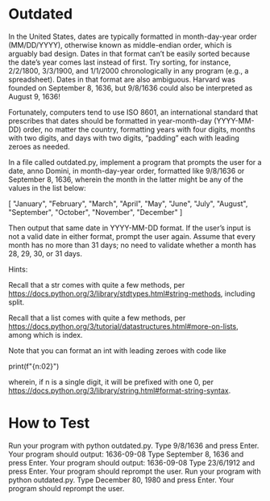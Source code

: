 # Outdated
In the United States, dates are typically formatted in month-day-year order (MM/DD/YYYY), otherwise known as middle-endian order, which is arguably bad design. Dates in that format can’t be easily sorted because the date’s year comes last instead of first. Try sorting, for instance, 2/2/1800, 3/3/1900, and 1/1/2000 chronologically in any program (e.g., a spreadsheet). Dates in that format are also ambiguous. Harvard was founded on September 8, 1636, but 9/8/1636 could also be interpreted as August 9, 1636!

Fortunately, computers tend to use ISO 8601, an international standard that prescribes that dates should be formatted in year-month-day (YYYY-MM-DD) order, no matter the country, formatting years with four digits, months with two digits, and days with two digits, “padding” each with leading zeroes as needed.

In a file called outdated.py, implement a program that prompts the user for a date, anno Domini, in month-day-year order, formatted like 9/8/1636 or September 8, 1636, wherein the month in the latter might be any of the values in the list below:

[
    "January",
    "February",
    "March",
    "April",
    "May",
    "June",
    "July",
    "August",
    "September",
    "October",
    "November",
    "December"
]

Then output that same date in YYYY-MM-DD format. If the user’s input is not a valid date in either format, prompt the user again. Assume that every month has no more than 31 days; no need to validate whether a month has 28, 29, 30, or 31 days.

Hints:

Recall that a str comes with quite a few methods, per https://docs.python.org/3/library/stdtypes.html#string-methods, including split.

Recall that a list comes with quite a few methods, per https://docs.python.org/3/tutorial/datastructures.html#more-on-lists, among which is index.

Note that you can format an int with leading zeroes with code like

print(f"{n:02}")

wherein, if n is a single digit, it will be prefixed with one 0, per https://docs.python.org/3/library/string.html#format-string-syntax.

# How to Test
Run your program with python outdated.py.
Type 9/8/1636 and press Enter. Your program should output:
1636-09-08
Type September 8, 1636 and press Enter. Your program should output:
1636-09-08
Type 23/6/1912 and press Enter. Your program should reprompt the user.
Run your program with python outdated.py. Type December 80, 1980 and press Enter. Your program should reprompt the user.
